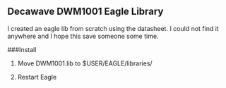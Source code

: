 ## Decawave DWM1001 Eagle Library

I created an eagle lib from scratch using the datasheet. I could not find it anywhere and I hope this save someone some time.

###Install 

1. Move DWM1001.lib to $USER/EAGLE/libraries/ 

2. Restart Eagle


